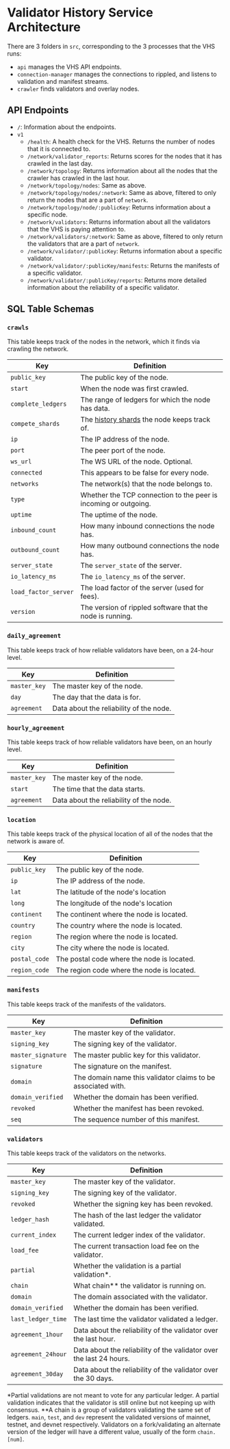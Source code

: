 # Validator History Service Architecture

<!-- TODO: this page should probably be fleshed out into a documentation website of some sort -->

There are 3 folders in `src`, corresponding to the 3 processes that the VHS runs:

- `api` manages the VHS API endpoints.
- `connection-manager` manages the connections to rippled, and listens to validation and manifest streams.
- `crawler` finds validators and overlay nodes.

## API Endpoints

- `/`: Information about the endpoints.
- `v1`
  - `/health`: A health check for the VHS. Returns the number of nodes that it is connected to.
  - `/network/validator_reports`: Returns scores for the nodes that it has crawled in the last day.
  - `/network/topology`: Returns information about all the nodes that the crawler has crawled in the last hour.
  - `/network/topology/nodes`: Same as above.
  - `/network/topology/nodes/:network`: Same as above, filtered to only return the nodes that are a part of `network`.
  - `/network/topology/node/:publicKey`: Returns information about a specific node.
  - `/network/validators`: Returns information about all the validators that the VHS is paying attention to.
  - `/network/validators/:network`: Same as above, filtered to only return the validators that are a part of `network`.
  - `/network/validator/:publicKey`: Returns information about a specific validator.
  - `/network/validator/:publicKey/manifests`: Returns the manifests of a specific validator.
  - `/network/validator/:publicKey/reports`: Returns more detailed information about the reliability of a specific validator.

## SQL Table Schemas

### `crawls`

This table keeps track of the nodes in the network, which it finds via crawling the network.

| Key                  | Definition                                                                            |
| -------------------- | ------------------------------------------------------------------------------------- |
| `public_key`         | The public key of the node.                                                           |
| `start`              | When the node was first crawled.                                                      |
| `complete_ledgers`   | The range of ledgers for which the node has data.                                     |
| `compete_shards`     | The [history shards](https://xrpl.org/history-sharding.html) the node keeps track of. |
| `ip`                 | The IP address of the node.                                                           |
| `port`               | The peer port of the node.                                                            |
| `ws_url`             | The WS URL of the node. Optional.                                                     |
| `connected`          | This appears to be false for every node.                                              |
| `networks`           | The network(s) that the node belongs to.                                              |
| `type`               | Whether the TCP connection to the peer is incoming or outgoing.                       |
| `uptime`             | The uptime of the node.                                                               |
| `inbound_count`      | How many inbound connections the node has.                                            |
| `outbound_count`     | How many outbound connections the node has.                                           |
| `server_state`       | The `server_state` of the server.                                                     |
| `io_latency_ms`      | The `io_latency_ms` of the server.                                                    |
| `load_factor_server` | The load factor of the server (used for fees).                                        |
| `version`            | The version of rippled software that the node is running.                             |

### `daily_agreement`

This table keeps track of how reliable validators have been, on a 24-hour level.

| Key          | Definition                              |
| ------------ | --------------------------------------- |
| `master_key` | The master key of the node.             |
| `day`        | The day that the data is for.           |
| `agreement`  | Data about the reliability of the node. |

### `hourly_agreement`

This table keeps track of how reliable validators have been, on an hourly level.

| Key          | Definition                              |
| ------------ | --------------------------------------- |
| `master_key` | The master key of the node.             |
| `start`      | The time that the data starts.          |
| `agreement`  | Data about the reliability of the node. |

<!--
### `ledgers`

This table does not appear to be used at all.

| Key                  | Definition                                              |
|----------------------|---------------------------------------------------------|
| `ledger_hash`        |The hash of the ledger.                                  |
| `ledger_index`       |The index of the ledger.                                 |
| `full`               |                                                         |
| `main`               |                                                         |
| `altnet`             |                                                         |
| `partial`            |                                                         |
| `missing`            |                                                         |
| `avg_load_fee`       |                                                         |
| `avg_sign_time`      |                                                         |
| `updated`            |                                                         |
-->

### `location`

This table keeps track of the physical location of all of the nodes that the network is aware of.

| Key           | Definition                                 |
| ------------- | ------------------------------------------ |
| `public_key`  | The public key of the node.                |
| `ip`          | The IP address of the node.                |
| `lat`         | The latitude of the node's location        |
| `long`        | The longitude of the node's location       |
| `continent`   | The continent where the node is located.   |
| `country`     | The country where the node is located.     |
| `region`      | The region where the node is located.      |
| `city`        | The city where the node is located.        |
| `postal_code` | The postal code where the node is located. |
| `region_code` | The region code where the node is located. |

### `manifests`

This table keeps track of the manifests of the validators.

| Key                | Definition                                                   |
| ------------------ | ------------------------------------------------------------ |
| `master_key`       | The master key of the validator.                             |
| `signing_key`      | The signing key of the validator.                            |
| `master_signature` | The master public key for this validator.                    |
| `signature`        | The signature on the manifest.                               |
| `domain`           | The domain name this validator claims to be associated with. |
| `domain_verified`  | Whether the domain has been verified.                        |
| `revoked`          | Whether the manifest has been revoked.                       |
| `seq`              | The sequence number of this manifest.                        |

### `validators`

This table keeps track of the validators on the networks.

| Key                | Definition                                                          |
| ------------------ | ------------------------------------------------------------------- |
| `master_key`       | The master key of the validator.                                    |
| `signing_key`      | The signing key of the validator.                                   |
| `revoked`          | Whether the signing key has been revoked.                           |
| `ledger_hash`      | The hash of the last ledger the validator validated.                |
| `current_index`    | The current ledger index of the validator.                          |
| `load_fee`         | The current transaction load fee on the validator.                  |
| `partial`          | Whether the validation is a partial validation\*.                   |
| `chain`            | What chain\*\* the validator is running on.                         |
| `domain`           | The domain associated with the validator.                           |
| `domain_verified`  | Whether the domain has been verified.                               |
| `last_ledger_time` | The last time the validator validated a ledger.                     |
| `agreement_1hour`  | Data about the reliability of the validator over the last hour.     |
| `agreement_24hour` | Data about the reliability of the validator over the last 24 hours. |
| `agreement_30day`  | Data about the reliability of the validator over the 30 days.       |

\*Partial validations are not meant to vote for any particular ledger. A partial validation indicates that the validator is still online but not keeping up with consensus.
\*\*A chain is a group of validators validating the same set of ledgers. `main`, `test`, and `dev` represent the validated versions of mainnet, testnet, and devnet respectively. Validators on a fork/validating an alternate version of the ledger will have a different value, usually of the form `chain.[num]`.
